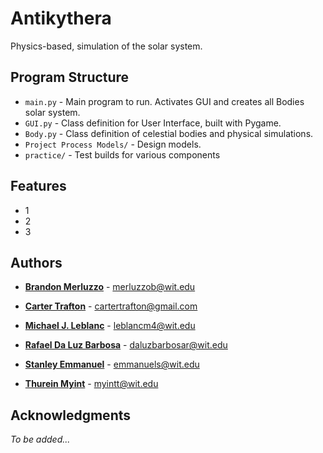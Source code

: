 # Antikythera

Physics-based, simulation of the solar system.

## Program Structure
- ``main.py`` - Main program to run. Activates GUI and creates all Bodies solar system.
- ``GUI.py`` - Class definition for User Interface, built with Pygame.
- ``Body.py`` - Class definition of celestial bodies and physical simulations.
- ``Project Process Models/`` - Design models.
- ``practice/`` - Test builds for various components


## Features
- 1
- 2
- 3

## Authors
* [**Brandon Merluzzo**](https://github.com/mishakh) - merluzzob@wit.edu

* [**Carter Trafton**](https://github.com/cartertrafton) - cartertrafton@gmail.com

* [**Michael J. Leblanc**](https://github.com/mleblanc98) - leblancm4@wit.edu

* [**Rafael Da Luz Barbosa**](https://github.com/itsraf) - daluzbarbosar@wit.edu

* [**Stanley Emmanuel**](https://github.com/semmanuel) - emmanuels@wit.edu

* [**Thurein Myint**](https://github.com/trmyint97) - myintt@wit.edu


## Acknowledgments

*To be added...*
